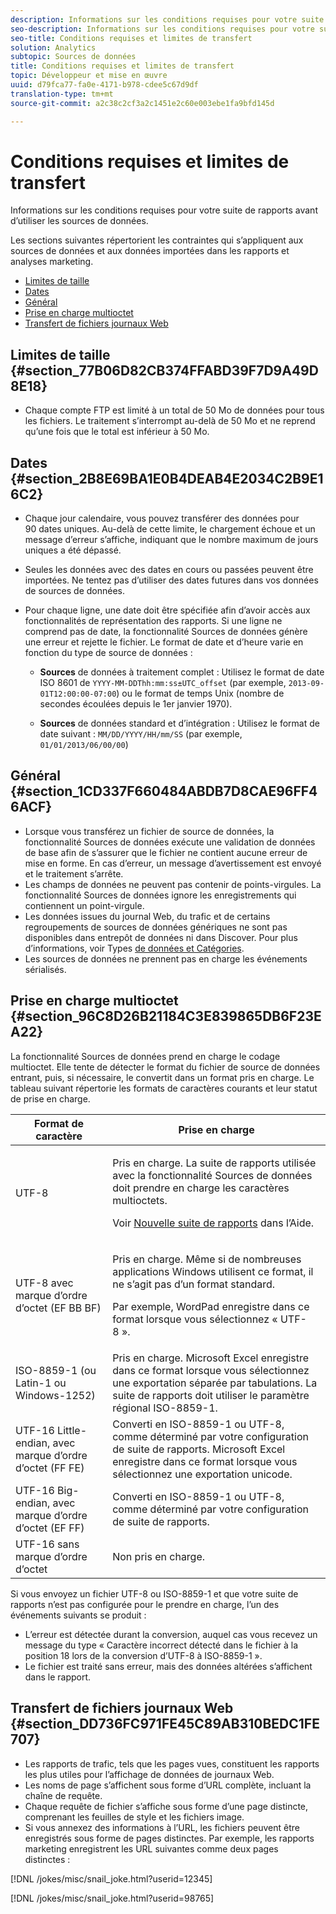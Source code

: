 ```yaml
---
description: Informations sur les conditions requises pour votre suite de rapports avant d’utiliser les sources de données.
seo-description: Informations sur les conditions requises pour votre suite de rapports avant d’utiliser les sources de données.
seo-title: Conditions requises et limites de transfert
solution: Analytics
subtopic: Sources de données
title: Conditions requises et limites de transfert
topic: Développeur et mise en œuvre
uuid: d79fca77-fa0e-4171-b978-cdee5c67d9df
translation-type: tm+mt
source-git-commit: a2c38c2cf3a2c1451e2c60e003ebe1fa9bfd145d

---
```



# Conditions requises et limites de transfert

Informations sur les conditions requises pour votre suite de rapports avant d’utiliser les sources de données.

Les sections suivantes répertorient les contraintes qui s’appliquent aux sources de données et aux données importées dans les rapports et analyses marketing.

* [Limites de taille](../../import/c-data-sources/datasrc-requirements.md#section_77B06D82CB374FFABD39F7D9A49D8E18)
* [Dates](../../import/c-data-sources/datasrc-requirements.md#section_2B8E69BA1E0B4DEAB4E2034C2B9E16C2)
* [Général](../../import/c-data-sources/datasrc-requirements.md#section_1CD337F660484ABDB7D8CAE96FF46ACF)
* [Prise en charge multioctet](../../import/c-data-sources/datasrc-requirements.md#section_96C8D26B21184C3E839865DB6F23EA22)
* [Transfert de fichiers journaux Web](../../import/c-data-sources/datasrc-requirements.md#section_DD736FC971FE45C89AB310BEDC1FE707)

## Limites de taille {#section_77B06D82CB374FFABD39F7D9A49D8E18}

* Chaque compte FTP est limité à un total de 50 Mo de données pour tous les fichiers. Le traitement s’interrompt au-delà de 50 Mo et ne reprend qu’une fois que le total est inférieur à 50 Mo.

## Dates {#section_2B8E69BA1E0B4DEAB4E2034C2B9E16C2}

* Chaque jour calendaire, vous pouvez transférer des données pour 90 dates uniques. Au-delà de cette limite, le chargement échoue et un message d’erreur s’affiche, indiquant que le nombre maximum de jours uniques a été dépassé.
* Seules les données avec des dates en cours ou passées peuvent être importées. Ne tentez pas d’utiliser des dates futures dans vos données de sources de données.
* Pour chaque ligne, une date doit être spécifiée afin d’avoir accès aux fonctionnalités de représentation des rapports. Si une ligne ne comprend pas de date, la fonctionnalité Sources de données génère une erreur et rejette le fichier. Le format de date et d’heure varie en fonction du type de source de données :

   * **Sources** de données à traitement complet : Utilisez le format de date ISO 8601 de `YYYY-MM-DDThh:mm:ss±UTC_offset` (par exemple, `2013-09-01T12:00:00-07:00`) ou le format de temps Unix (nombre de secondes écoulées depuis le 1er janvier 1970).

   * **Sources** de données standard et d’intégration : Utilisez le format de date suivant : `MM/DD/YYYY/HH/mm/SS` (par exemple, `01/01/2013/06/00/00`)

## Général {#section_1CD337F660484ABDB7D8CAE96FF46ACF}

* Lorsque vous transférez un fichier de source de données, la fonctionnalité Sources de données exécute une validation de données de base afin de s’assurer que le fichier ne contient aucune erreur de mise en forme. En cas d’erreur, un message d’avertissement est envoyé et le traitement s’arrête.
* Les champs de données ne peuvent pas contenir de points-virgules. La fonctionnalité Sources de données ignore les enregistrements qui contiennent un point-virgule.
* Les données issues du journal Web, du trafic et de certains regroupements de sources de données génériques ne sont pas disponibles dans entrepôt de données ni dans Discover. Pour plus d’informations, voir Types [de données et Catégories](../../import/c-data-sources/c-datasrc-types/datasrc-categories.md#concept_42D1534F48324F20B4F9297FC4022105).
* Les sources de données ne prennent pas en charge les événements sérialisés.

## Prise en charge multioctet {#section_96C8D26B21184C3E839865DB6F23EA22}

La fonctionnalité Sources de données prend en charge le codage multioctet. Elle tente de détecter le format du fichier de source de données entrant, puis, si nécessaire, le convertit dans un format pris en charge. Le tableau suivant répertorie les formats de caractères courants et leur statut de prise en charge.

<table id="table_F9E685D7EEAB49A9ABAD622AE630EC21"> 
 <thead> 
  <tr> 
   <th colname="col1" class="entry"> Format de caractère </th> 
   <th colname="col2" class="entry"> Prise en charge </th> 
  </tr> 
 </thead>
 <tbody> 
  <tr> 
   <td colname="col1"> UTF-8 </td> 
   <td colname="col2"> <p>Pris en charge. La suite de rapports utilisée avec la fonctionnalité Sources de données doit prendre en charge les caractères multioctets. </p> <p>Voir <a href="https://marketing.adobe.com/resources/help/en_US/reference/new_report_suite.html" format="https" scope="external">Nouvelle suite de rapports</a> dans l’Aide. </p> </td> 
  </tr> 
  <tr> 
   <td colname="col1"> UTF-8 avec marque d’ordre d’octet (EF BB BF) </td> 
   <td colname="col2"> <p>Pris en charge. Même si de nombreuses applications Windows utilisent ce format, il ne s’agit pas d’un format standard. </p> <p>Par exemple, WordPad enregistre dans ce format lorsque vous sélectionnez « UTF-8 ». </p> </td> 
  </tr> 
  <tr> 
   <td colname="col1"> ISO-8859-1 (ou Latin-1 ou Windows-1252) </td> 
   <td colname="col2"> Pris en charge. Microsoft Excel enregistre dans ce format lorsque vous sélectionnez une exportation séparée par tabulations. La suite de rapports doit utiliser le paramètre régional ISO-8859-1. </td> 
  </tr> 
  <tr> 
   <td colname="col1"> UTF-16 Little-endian, avec marque d’ordre d’octet (FF FE) </td> 
   <td colname="col2"> Converti en ISO-8859-1 ou UTF-8, comme déterminé par votre configuration de suite de rapports. Microsoft Excel enregistre dans ce format lorsque vous sélectionnez une exportation unicode. </td> 
  </tr> 
  <tr> 
   <td colname="col1"> UTF-16 Big-endian, avec marque d’ordre d’octet (EF FF) </td> 
   <td colname="col2"> Converti en ISO-8859-1 ou UTF-8, comme déterminé par votre configuration de suite de rapports. </td> 
  </tr> 
  <tr> 
   <td colname="col1"> UTF-16 sans marque d’ordre d’octet </td> 
   <td colname="col2"> Non pris en charge. </td> 
  </tr> 
 </tbody> 
</table>

Si vous envoyez un fichier UTF-8 ou ISO-8859-1 et que votre suite de rapports n’est pas configurée pour le prendre en charge, l’un des événements suivants se produit :

* L’erreur est détectée durant la conversion, auquel cas vous recevez un message du type « Caractère incorrect détecté dans le fichier à la position 18 lors de la conversion d’UTF-8 à ISO-8859-1 ».
* Le fichier est traité sans erreur, mais des données altérées s’affichent dans le rapport.

## Transfert de fichiers journaux Web {#section_DD736FC971FE45C89AB310BEDC1FE707}

* Les rapports de trafic, tels que les pages vues, constituent les rapports les plus utiles pour l’affichage de données de journaux Web.
* Les noms de page s’affichent sous forme d’URL complète, incluant la chaîne de requête.
* Chaque requête de fichier s’affiche sous forme d’une page distincte, comprenant les feuilles de style et les fichiers image.
* Si vous annexez des informations à l’URL, les fichiers peuvent être enregistrés sous forme de pages distinctes. Par exemple, les rapports marketing enregistrent les URL suivantes comme deux pages distinctes :

[!DNL /jokes/misc/snail_joke.html?userid=12345]

[!DNL /jokes/misc/snail_joke.html?userid=98765]
